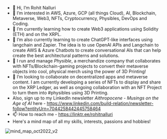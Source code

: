- 👋 Hi, I’m Rohit Nalluri
- 👀 I’m interested in AWS, Azure, GCP (all things Cloud), AI, Blockchain, Metaverse, Web3, NFTs, Cryptocurrency, Physibles, DevOps and Coding.
- 🌱 I’m currently learning how to create Web3 applications using Solidity (ETH) and on the XRPL.
- 🌱 I’m also currently learning to create ChatGPT-like interfaces using langchain and Zapier. The idea is to use OpenAI APIs and Langchain to create AWS & Azure Chatbots to create conversational AIs that can help create the best architectural patterns and solutions.
- 💞️ I run and manage _Physible_, a merchandize company that collaborates with NFTs/Blockchain-gaming projects to convert their metaverse objects into cool, physical merch using the power of 3D Printing!
- 💞️ I’m looking to collaborate on decentralized apps and metaverse content. I am currently developing a series of NFTs to display and share on the XRP Ledger, as well as ongoing collaboration with an NFT Project to turn them into #physibles using 3D Printing.
- Also, sign up to my LinkedIn newsletter _Aithropocene - Musings on the Age of AI_ here - https://www.linkedin.com/build-relation/newsletter-follow?entityUrn=7044258442445758464
- 📫 How to reach me - https://linktr.ee/rohitnalluri
- Here's a mind map of all my skills, interests, passions and hobbies!

![mind_map_oct2022_v2](https://user-images.githubusercontent.com/10972267/199083992-b16dda45-10f5-4f80-8747-cfdf406d5d58.png)

<!---
RohitNalluri/RohitNalluri is a ✨ special ✨ repository because its `README.md` (this file) appears on your GitHub profile.
You can click the Preview link to take a look at your changes.
--->

